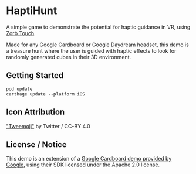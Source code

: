 # HaptiHunt

A simple game to demonstrate the potential for haptic guidance in VR, using [Zorb Touch](https://zorbtouch.com). 

Made for any Google Cardboard or Google Daydream headset, this demo is a treasure hunt where the user is guided with haptic effects to look for randomly generated cubes in their 3D environment.

## Getting Started

```
pod update
carthage update --platform iOS
```

## Icon Attribution

["Tweemoji"](https://github.com/twitter/twemoji) by Twitter / CC-BY 4.0

## License / Notice

This demo is an extension of a [Google Cardboard demo provided by Google](https://github.com/googlevr/gvr-ios-sdk.git
), using their SDK licensed under the Apache 2.0 license. 
